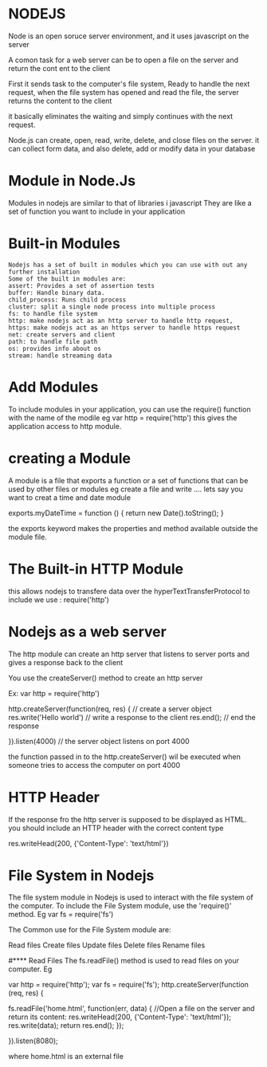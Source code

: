 # NODEJS
 Node is an open soruce server environment, and it uses javascript on the server

 A comon task for a web server can be to open a file on the server and return the cont ent to the client

 First it sends task to the computer's file system, Ready to handle the next request, when the file system has opened and read the file, the server returns the content to the client

 it basically eliminates the waiting and simply continues with the next request.

 Node.js can create, open, read, write, delete, and close files on the server. 
 it can collect form data, and also delete, add or modify data in your database

 # Module in Node.Js
 Modules in nodejs are similar to that of libraries i javascript
 They are like a set of function you want to include in your application

 # Built-in Modules
    Nodejs has a set of built in modules which you can use with out any further installation
    Some of the built in modules are: 
    assert: Provides a set of assertion tests
    buffer: Handle binary data.
    child_process: Runs child process
    cluster: split a single node process into multiple process
    fs: to handle file system
    http: make nodejs act as an http server to handle http request,
    https: make nodejs act as an https server to handle https request
    net: create servers and client
    path: to handle file path
    os: provides info about os
    stream: handle streaming data

# Add Modules
To include modules in your application, you can use the require() function with the name of the modile
eg  var http = require('http') 
this gives the application access to http module.

# creating a Module
A module is a file that exports a function or a set of functions that can be used by other files or modules
eg
create a file and write .... lets say you want to creat a time and date module

  exports.myDateTime = function () {
    return new Date().toString();
}

the exports keyword makes the properties and method available outside the module file.

# The Built-in HTTP Module
this allows nodejs to transfere data over the hyperTextTransferProtocol
to include we use :   require('http') 

# Nodejs as a web server 
The http module can create an http server that listens to server ports and gives a response back to the client

You use the createServer() method to create an http server

Ex: 
var http = require('http')

http.createServer(function(req, res) { // create a server object
    res.write('Hello world') // write a response to the client
    res.end(); // end the response
    
}).listen(4000) // the server object listens on port 4000


the function passed in to the http.createServer() wil be executed when someone tries to access the computer on port 4000

# HTTP Header 
If the response fro the http server is supposed to be displayed as HTML. you should include an HTTP header with the correct content type

res.writeHead(200, {'Content-Type': 'text/html'})

#  File System in Nodejs
The file system module in Nodejs is used to interact with the file system of the computer. 
To include the File System module, use the 'require()' method.
 Eg 
 var fs = require('fs')

The Common use for the File System module are: 

Read files
Create files
Update files
Delete files
Rename files

#**** Read Files
The fs.readFile() method is used to read files on your computer.
Eg 

var http = require('http');
var fs = require('fs');
http.createServer(function (req, res) {
 
  fs.readFile('home.html', function(err, data) {      //Open a file on the server and return its content:
    res.writeHead(200, {'Content-Type': 'text/html'});
    res.write(data);
    return res.end();
  });
  
}).listen(8080);

where home.html is an external file






    

